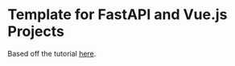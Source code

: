 # Template for FastAPI and Vue.js Projects

Based off the tutorial [here](https://testdriven.io/blog/developing-a-single-page-app-with-fastapi-and-vuejs/).
